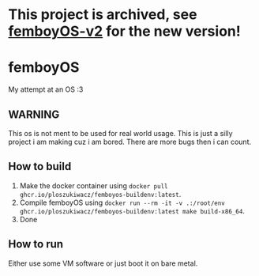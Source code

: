 # This project is archived, see [femboyOS-v2](https://github.com/ploszukiwacz/femboyOS-v2) for the new version!

# femboyOS
My attempt at an OS :3

## WARNING
This os is not ment to be used for real world usage. This is just a silly project i am making cuz i am bored. There are more bugs then i can count.

## How to build
1. Make the docker container using `docker pull ghcr.io/ploszukiwacz/femboyos-buildenv:latest`.
2. Compile femboyOS using `docker run --rm -it -v .:/root/env ghcr.io/ploszukiwacz/femboyos-buildenv:latest make build-x86_64`.
3. Done

## How to run
Either use some VM software or just boot it on bare metal.
